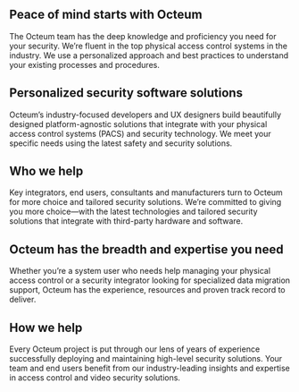 ## Peace of mind starts with Octeum
The Octeum team has the deep knowledge and proficiency you need for your security. We’re fluent in the top physical access control systems in the industry. We use a personalized approach and best practices to understand your existing processes and procedures.

## Personalized security software solutions
Octeum’s industry-focused developers and UX designers build beautifully designed platform-agnostic solutions that integrate with your physical access control systems (PACS) and security technology. We meet your specific needs using the latest safety and security solutions.

## Who we help
Key integrators, end users, consultants and manufacturers turn to Octeum for more choice and tailored security solutions. We’re committed to giving you more choice—with the latest technologies and tailored security solutions that integrate with third-party hardware and software.

## Octeum has the breadth and expertise you need
Whether you’re a system user who needs help managing your physical access control or a security integrator looking for specialized data migration support, Octeum has the experience, resources and proven track record to deliver.

## How we help
Every Octeum project is put through our lens of years of experience successfully deploying and maintaining high-level security solutions. Your team and end users benefit from our industry-leading insights and expertise in access control and video security solutions.
